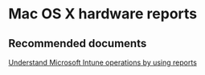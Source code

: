 <properties
	pageTitle="Mac OS X hardware reports"
	description="Mac OS X hardware reports"
	service="microsoft.intune"
	resource="intune"
	authors="mackie1604"
	displayOrder=""
	selfHelpType="generic"
	supportTopicIds="32553325"
	resourceTags=""
	productPesIds="15584"
	cloudEnvironments="public"
/>

# Mac OS X hardware reports

## **Recommended documents**

[Understand Microsoft Intune operations by using reports](https://docs.microsoft.com/intune-classic/deploy-use/understand-microsoft-intune-operations-by-using-reports)<br>




